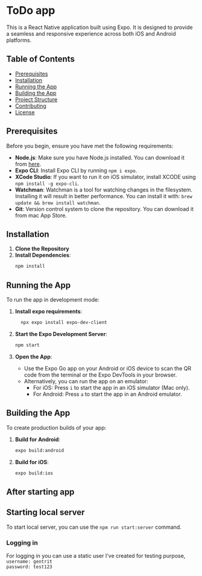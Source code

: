 # ToDo app

This is a React Native application built using Expo. It is designed to provide a seamless and responsive experience across both iOS and Android platforms.

## Table of Contents

- [Prerequisites](#prerequisites)
- [Installation](#installation)
- [Running the App](#running-the-app)
- [Building the App](#building-the-app)
- [Project Structure](#project-structure)
- [Contributing](#contributing)
- [License](#license)

## Prerequisites

Before you begin, ensure you have met the following requirements:

- **Node.js**: Make sure you have Node.js installed. You can download it from [here](https://nodejs.org/).
- **Expo CLI**: Install Expo CLI by running `npm i expo`.
- **XCode Studio**: If you want to run it on iOS simulator, install XCODE using `npm install -g expo-cli`.
- **Watchman**: Watchman is a tool for watching changes in the filesystem. Installing it will result in better performance. You can install it with: `brew update && brew install watchman`.
- **Git**: Version control system to clone the repository. You can download it from mac App Store.

## Installation

1. **Clone the Repository**
2. **Install Dependencies**:
   ```bash
   npm install
   ```

## Running the App

To run the app in development mode:

1. **Install expo requirements**:

   ```bash
     npx expo install expo-dev-client
   ```

2. **Start the Expo Development Server**:

   ```bash
   npm start
   ```

3. **Open the App**:
   - Use the Expo Go app on your Android or iOS device to scan the QR code from the terminal or the Expo DevTools in your browser.
   - Alternatively, you can run the app on an emulator:
     - For iOS: Press `i` to start the app in an iOS simulator (Mac only).
     - For Android: Press `a` to start the app in an Android emulator.

## Building the App

To create production builds of your app:

1. **Build for Android**:

   ```bash
   expo build:android
   ```

2. **Build for iOS**:
   ```bash
   expo build:ios
   ```

## After starting app

## Starting local server

To start local server, you can use the `npm run start:server` command.

### Logging in

For logging in you can use a static user I've created for testing purpose,  
`username: gentrit`  
`password: test123`
